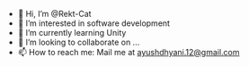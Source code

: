 - 👋 Hi, I’m @Rekt-Cat
- 👀 I’m interested in software development
- 🌱 I’m currently learning Unity
- 💞️ I’m looking to collaborate on ...
- 📫 How to reach me: Mail me at ayushdhyani.12@gmail.com

<!---
Rekt-Cat/Rekt-Cat is a ✨ special ✨ repository because its `README.md` (this file) appears on your GitHub profile.
You can click the Preview link to take a look at your changes.
--->
